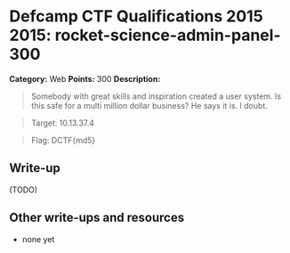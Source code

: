 # Defcamp CTF Qualifications 2015 2015: rocket-science-admin-panel-300

**Category:** Web
**Points:** 300
**Description:**

> Somebody with great skills and inspiration created a user system. Is this safe for a multi million dollar business? He says it is. I doubt.

> Target: 10.13.37.4

> Flag: DCTF{md5}


## Write-up

(TODO)

## Other write-ups and resources

* none yet
